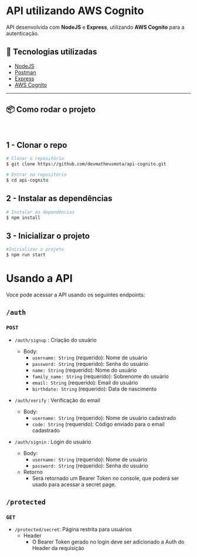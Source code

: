 # API utilizando AWS Cognito

API desenvolvida com **NodeJS** e **Express**, utilizando **AWS Cognito** para a autenticação.

## 🚀 Tecnologias utilizadas

- [NodeJS](https://nodejs.org/en/)
- [Postman](https://www.postman.com/)
- [Express](https://expressjs.com/)
- [AWS Cognito](https://aws.amazon.com/pt/cognito/)

---

## 📦 Como rodar o projeto

<br>

## 1 - Clonar o repo

```bash
# Clonar o repositório
$ git clone https://github.com/devmatheusmota/api-cognito.git

# Entrar no repositório
$ cd api-cognito
```

## 2 - Instalar as dependências

```bash
# Instalar as dependências
$ npm install
```

## 3 - Inicializar o projeto

```bash
#Inicializar o projeto
$ npm run start
```

# Usando a API

Voce pode acessar a API usando os seguintes endpoints:

## `/auth`

### `POST`

- `/auth/signup` : Criação do usuário

  - Body:
    - `username: String` (requerido): Nome de usuário
    - `password: String` (requerido): Senha do usuário
    - `name: String` (requerido): Nome do usuário
    - `family_name: String` (requerido): Sobrenome do usuário
    - `email: String` (requerido): Email do usuário
    - `birthdate: String` (requerido): Data de nascimento

- `/auth/verify` : Verificação do email

  - Body:
    - `username: String` (requerido): Nome de usuário cadastrado
    - `code: String` (requerido): Código enviado para o email cadastrado

- `/auth/signin` : Login do usuário
  - Body:
    - `username: String` (requerido): Nome de usuário
    - `password: String` (requerido): Senha do usuário
  - Retorno
    - Será retornado um Bearer Token no console, que poderá ser usado para acessar a secret page.

## `/protected`

### `GET`

- `/protected/secret`: Página restrita para usuários
  - Header
    - O Bearer Token gerado no login deve ser adicionado a Auth do Header da requisição
